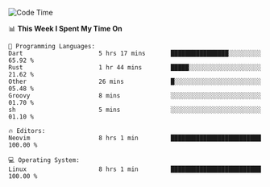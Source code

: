 <!-- [![Top Langs](https://github-readme-stats.vercel.app/api/top-langs/?username=gagahsyuja&theme=dracula&hide_border=true&border_radius=7)](https://github.com/anuraghazra/github-readme-stats) -->

<!--START_SECTION:waka-->
![Code Time](http://img.shields.io/badge/Code%20Time-736%20hrs%2053%20mins-blue)

📊 **This Week I Spent My Time On** 

```text
💬 Programming Languages: 
Dart                     5 hrs 17 mins       ████████████████░░░░░░░░░   65.92 % 
Rust                     1 hr 44 mins        █████░░░░░░░░░░░░░░░░░░░░   21.62 % 
Other                    26 mins             █░░░░░░░░░░░░░░░░░░░░░░░░   05.48 % 
Groovy                   8 mins              ░░░░░░░░░░░░░░░░░░░░░░░░░   01.70 % 
sh                       5 mins              ░░░░░░░░░░░░░░░░░░░░░░░░░   01.10 % 

🔥 Editors: 
Neovim                   8 hrs 1 min         █████████████████████████   100.00 % 

💻 Operating System: 
Linux                    8 hrs 1 min         █████████████████████████   100.00 % 
```


<!--END_SECTION:waka-->
